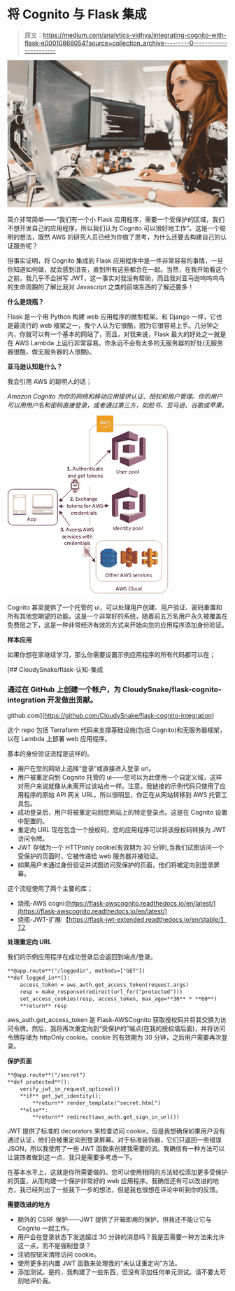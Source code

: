 # 将 Cognito 与 Flask 集成

> 原文：<https://medium.com/analytics-vidhya/integrating-cognito-with-flask-e00010866054?source=collection_archive---------0----------------------->

![](img/d4246c039b5c2109517fed74fd420b8c.png)

简介非常简单——“我们有一个小 Flask 应用程序，需要一个受保护的区域，我们不想开发自己的应用程序，所以我们认为 Cognito 可以很好地工作”。这是一个聪明的想法，既然 AWS 的研究人员已经为你做了思考，为什么还要去构建自己的认证服务呢？

但事实证明，将 Cognito 集成到 Flask 应用程序中是一件非常容易的事情，一旦你知道如何做，就会感到沮丧，直到所有这些都合在一起。当然，在我开始看这个之前，我几乎不会拼写 JWT，这一事实对我没有帮助，而且我对亚马逊呜呜呜鸟的生命周期的了解比我对 Javascript 之类的前端东西的了解还要多！

**什么是烧瓶？**

Flask 是一个用 Python 构建 web 应用程序的微型框架。和 Django 一样，它也是最流行的 web 框架之一，我个人认为它很酷，因为它很容易上手。几分钟之内，你就可以有一个基本的网站了，而且，对我来说，Flask 最大的好处之一就是在 AWS Lambda 上运行非常容易。你永远不会有太多的无服务器的好处(无服务器很酷，做无服务器的人很酷)。

**亚马逊认知是什么？**

我会引用 AWS 的聪明人的话；

*Amazon Cognito 为你的网络和移动应用提供认证、授权和用户管理。你的用户可以用用户名和密码直接登录，或者通过第三方，如脸书、亚马逊、谷歌或苹果。*

![](img/efb0d2fc306045e9d7a50c3732b81011.png)

Cognito 甚至提供了一个托管的 ui，可以处理用户创建、用户验证、密码重置和所有其他您期望的功能。这是一个非常好的系统，随着前五万名用户永久被覆盖在免费层之下，这是一种非常经济有效的方式来开始向您的应用程序添加身份验证。

**样本应用**

如果你想在家继续学习，那么你需要设置示例应用程序的所有代码都可以在；

[](https://github.com/CloudySnake/flask-cognito-integration) [## CloudySnake/flask-认知-集成

### 通过在 GitHub 上创建一个帐户，为 CloudySnake/flask-cognito-integration 开发做出贡献。

github.com](https://github.com/CloudySnake/flask-cognito-integration) 

这个 repo 包括 Terraform 代码来支撑基础设施(包括 Cognito)和无服务器框架，以在 Lambda 上部署 web 应用程序。

基本的身份验证流程是这样的。

*   用户在您的网站上选择“登录”或直接进入登录 url。
*   用户被重定向到 Cognito 托管的 ui——您可以为此使用一个自定义域，这样对用户来说就像从未离开过该站点一样。注意，我链接的示例代码只使用了应用程序的原始 API 网关 URL，所以很明显，你正在从网站转移到 AWS 托管工具包。
*   成功登录后，用户将被重定向回您网站上的特定登录点。这是在 Cognito 设置中配置的。
*   重定向 URL 现在包含一个授权码，您的应用程序可以将该授权码转换为 JWT 访问令牌。
*   JWT 存储为一个 HTTPonly cookie(有效期为 30 分钟),当我们试图访问一个受保护的页面时，它被传递给 web 服务器并被验证。
*   如果用户未通过身份验证并试图访问受保护的页面，他们将被定向到登录屏幕。

这个流程使用了两个主要的库；

*   烧瓶-AWS cogni:[https://flask-awscognito.readthedocs.io/en/latest/](https://flask-awscognito.readthedocs.io/en/latest/)
*   烧瓶-JWT-扩展:【https://flask-jwt-extended.readthedocs.io/en/stable/】T2

**处理重定向 URL**

我们的示例应用程序在成功登录后会返回到端点/登录。

```
**@app.route**("/loggedin", methods=["GET"])
**def logged_in**():
    access_token = aws_auth.get_access_token(request.args)
    resp = make_response(redirect(url_for("protected")))
    set_access_cookies(resp, access_token, max_age=**30** * **60**)
    **return** resp
```

aws_auth.get_access_token 是 Flask-AWSCognito 获取授权码并将其交换为访问令牌。然后，我将再次重定向到“受保护的”端点(在我的授权墙后面)，并将访问令牌存储为 httpOnly cookie。cookie 的有效期为 30 分钟，之后用户需要再次登录。

**保护页面**

```
**@app.route**("/secret")
**def protected**():
    verify_jwt_in_request_optional()
    **if** get_jwt_identity():
        **return** render_template("secret.html")
    **else**:
        **return** redirect(aws_auth.get_sign_in_url())
```

JWT 提供了标准的 decorators 来检查访问 cookie，但是我想确保如果用户没有通过认证，他们会被重定向到登录屏幕。对于标准装饰器，它们只返回一些错误 JSON，所以我使用了一些 JWT 函数来创建我需要的流。我确信有一种方法可以让装饰者做到这一点，我只是需要多考虑一下。

在基本水平上，这就是你所需要做的。您可以使用相同的方法轻松添加更多受保护的页面，从而构建一个保护非常好的 web 应用程序。我确信还有可以改进的地方，我已经列出了一些我下一步的想法，但是我也很想在评论中听到你的反馈。

**需要改进的地方**

*   额外的 CSRF 保护——JWT 提供了开箱即用的保护，但我还不能让它与 Cognito 一起工作。
*   用户会在登录状态下发送超过 30 分钟的消息吗？我是否需要一种方法来允许这一点，而不是强制登录？
*   注销按钮来清除访问 cookie。
*   使用更多的内置 JWT 函数来处理我的“未认证重定向”方法。
*   添加测试。是的，我构建了一些东西，但没有添加任何单元测试。请不要太苛刻地评价我。